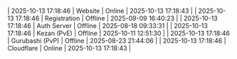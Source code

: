| 2025-10-13 17:18:46 | Website | Online | 2025-10-13 17:18:43 |
| 2025-10-13 17:18:46 | Registration | Offline | 2025-09-09 16:40:23 |
| 2025-10-13 17:18:46 | Auth Server | Offline | 2025-08-18 09:33:31 |
| 2025-10-13 17:18:46 | Kezan (PvE) | Offline | 2025-10-11 12:51:30 |
| 2025-10-13 17:18:46 | Gurubashi (PvP) | Offline | 2025-08-23 21:44:06 |
| 2025-10-13 17:18:46 | Cloudflare | Online | 2025-10-13 17:18:43 |
